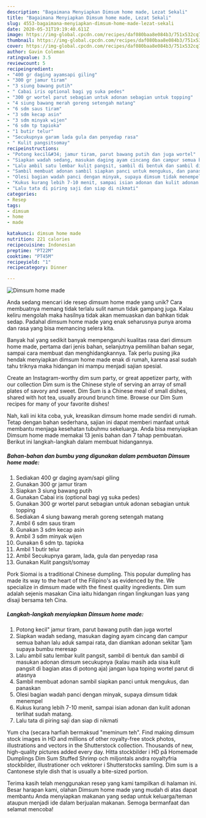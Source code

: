 ```yaml
---
description: "Bagaimana Menyiapkan Dimsum home made, Lezat Sekali"
title: "Bagaimana Menyiapkan Dimsum home made, Lezat Sekali"
slug: 4553-bagaimana-menyiapkan-dimsum-home-made-lezat-sekali
date: 2020-05-31T19:19:40.611Z
image: https://img-global.cpcdn.com/recipes/daf080baa8e084b3/751x532cq70/dimsum-home-made-foto-resep-utama.jpg
thumbnail: https://img-global.cpcdn.com/recipes/daf080baa8e084b3/751x532cq70/dimsum-home-made-foto-resep-utama.jpg
cover: https://img-global.cpcdn.com/recipes/daf080baa8e084b3/751x532cq70/dimsum-home-made-foto-resep-utama.jpg
author: Gavin Coleman
ratingvalue: 3.5
reviewcount: 5
recipeingredient:
- "400 gr daging ayamsapi giling"
- "300 gr jamur tiram"
- "3 siung bawang putih"
- " Cabai iris optional bagi yg suka pedes"
- "300 gr wortel parut sebagian untuk adonan sebagian untuk topping"
- "4 siung bawang merah goreng setengah matang"
- "6 sdm saus tiram"
- "3 sdm kecap asin"
- "3 sdm minyak wijen"
- "6 sdm tp tapioka"
- "1 butir telur"
- "Secukupnya garam lada gula dan penyedap rasa"
- " Kulit pangsitsomay"
recipeinstructions:
- "Potong kecil&#34; jamur tiram, parut bawang putih dan juga wortel"
- "Siapkan wadah sedang, masukan daging ayam cincang dan campur semua bahan lalu aduk sampai rata, dan diamkan adonan sekitar 1jam supaya bumbu meresap"
- "Lalu ambil satu lembar kulit pangsit, sambil di bentuk dan sambil di masukan adonan dimsum secukupnya (kalau masih ada sisa kulit pangsit di bagian atas di potong aja) jangan lupa toping wortel parut di atasnya"
- "Sambil membuat adonan sambil siapkan panci untuk mengukus, dan panaskan"
- "Olesi bagian wadah panci dengan minyak, supaya dimsum tidak menempel"
- "Kukus kurang lebih 7-10 menit, sampai isian adonan dan kulit adonan terlihat sudah matang."
- "Lalu tata di piring saji dan siap di nikmati"
categories:
- Resep
tags:
- dimsum
- home
- made

katakunci: dimsum home made 
nutrition: 221 calories
recipecuisine: Indonesian
preptime: "PT22M"
cooktime: "PT45M"
recipeyield: "1"
recipecategory: Dinner

---
```



![Dimsum home made](https://img-global.cpcdn.com/recipes/daf080baa8e084b3/751x532cq70/dimsum-home-made-foto-resep-utama.jpg)

Anda sedang mencari ide resep dimsum home made yang unik? Cara membuatnya memang tidak terlalu sulit namun tidak gampang juga. Kalau keliru mengolah maka hasilnya tidak akan memuaskan dan bahkan tidak sedap. Padahal dimsum home made yang enak seharusnya punya aroma dan rasa yang bisa memancing selera kita.

Banyak hal yang sedikit banyak mempengaruhi kualitas rasa dari dimsum home made, pertama dari jenis bahan, selanjutnya pemilihan bahan segar, sampai cara membuat dan menghidangkannya. Tak perlu pusing jika hendak menyiapkan dimsum home made enak di rumah, karena asal sudah tahu triknya maka hidangan ini mampu menjadi sajian spesial.

Create an Instagram-worthy dim sum party, or great appetizer party, with our collection Dim sum is the Chinese style of serving an array of small plates of savory and sweet. Dim Sum is a Chinese meal of small dishes, shared with hot tea, usually around brunch time. Browse our Dim Sum recipes for many of your favorite dishes!


Nah, kali ini kita coba, yuk, kreasikan dimsum home made sendiri di rumah. Tetap dengan bahan sederhana, sajian ini dapat memberi manfaat untuk membantu menjaga kesehatan tubuhmu sekeluarga. Anda bisa menyiapkan Dimsum home made memakai 13 jenis bahan dan 7 tahap pembuatan. Berikut ini langkah-langkah dalam membuat hidangannya.

<!--inarticleads1-->

##### Bahan-bahan dan bumbu yang digunakan dalam pembuatan Dimsum home made:

1. Sediakan 400 gr daging ayam/sapi giling
1. Gunakan 300 gr jamur tiram
1. Siapkan 3 siung bawang putih
1. Gunakan  Cabai iris (optional bagi yg suka pedes)
1. Gunakan 300 gr wortel parut sebagian untuk adonan sebagian untuk topping
1. Sediakan 4 siung bawang merah goreng setengah matang
1. Ambil 6 sdm saus tiram
1. Gunakan 3 sdm kecap asin
1. Ambil 3 sdm minyak wijen
1. Gunakan 6 sdm tp. tapioka
1. Ambil 1 butir telur
1. Ambil Secukupnya garam, lada, gula dan penyedap rasa
1. Gunakan  Kulit pangsit/somay


Pork Siomai is a traditional Chinese dumpling. This popular dumpling has made its way to the heart of the Filipino&#39;s as evidenced by the. We specialize in dimsum made with the finest quality ingredients. Dim sum adalah sejenis masakan Cina iaitu hidangan ringan lingkungan luas yang disaji bersama teh Cina. 

<!--inarticleads2-->

##### Langkah-langkah menyiapkan Dimsum home made:

1. Potong kecil&#34; jamur tiram, parut bawang putih dan juga wortel
1. Siapkan wadah sedang, masukan daging ayam cincang dan campur semua bahan lalu aduk sampai rata, dan diamkan adonan sekitar 1jam supaya bumbu meresap
1. Lalu ambil satu lembar kulit pangsit, sambil di bentuk dan sambil di masukan adonan dimsum secukupnya (kalau masih ada sisa kulit pangsit di bagian atas di potong aja) jangan lupa toping wortel parut di atasnya
1. Sambil membuat adonan sambil siapkan panci untuk mengukus, dan panaskan
1. Olesi bagian wadah panci dengan minyak, supaya dimsum tidak menempel
1. Kukus kurang lebih 7-10 menit, sampai isian adonan dan kulit adonan terlihat sudah matang.
1. Lalu tata di piring saji dan siap di nikmati


Yum cha (secara harfiah bermaksud &#34;meminum teh&#34;. Find making dimsum stock images in HD and millions of other royalty-free stock photos, illustrations and vectors in the Shutterstock collection. Thousands of new, high-quality pictures added every day. Hitta stockbilder i HD på Homemade Dumplings Dim Sum Stuffed Shrimp och miljontals andra royaltyfria stockbilder, illustrationer och vektorer i Shutterstocks samling. Dim sum is a Cantonese style dish that is usually a bite-sized portion. 

Terima kasih telah menggunakan resep yang kami tampilkan di halaman ini. Besar harapan kami, olahan Dimsum home made yang mudah di atas dapat membantu Anda menyiapkan makanan yang sedap untuk keluarga/teman ataupun menjadi ide dalam berjualan makanan. Semoga bermanfaat dan selamat mencoba!
